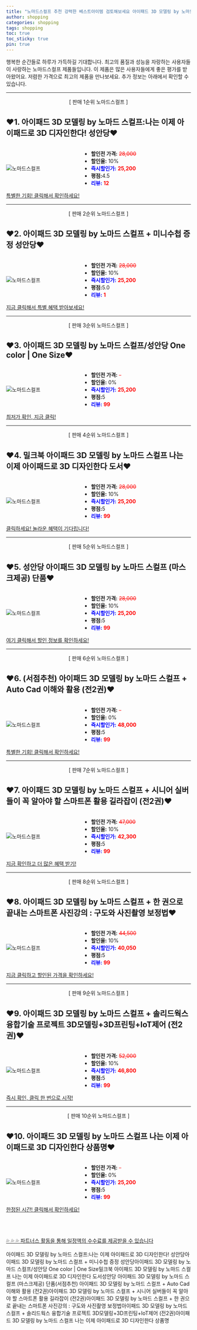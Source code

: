 ```yaml
---
title: "노마드스컬프 추천 강력한 베스트아이템 검토해보세요 아이패드 3D 모델링 by 노마드"
author: shopping
categories: shopping
tags: shopping
toc: true
toc_sticky: true
pin: true
---
```

행복한 순간들로 하루가 가득하길 기대합니다. 최고의 품질과 성능을 자랑하는 사용자들이 사랑하는 노마드스컬프 제품들입니다. 이 제품은 많은 사용자들에게 좋은 평가를 받아왔어요. 저렴한 가격으로 최고의 제품을 만나보세요. 추가 정보는 아래에서 확인할 수 있습니다.

---
<p class="toplist" style="margin: 0 auto; display: block; width: fit-content;">[ 판매 1순위 노마드스컬프 ]</p>

<h2><strong>❤️1. 아이패드 3D 모델링 by 노마드 스컬프:나는 이제 아이패드로 3D 디자인한다! 성안당❤️</strong></h2>

<div style="display: flex; align-items: center;">
    <div style="flex: 0.4;">
        <img src="https://thumbnail10.coupangcdn.com/thumbnails/remote/230x230ex/image/retail/images/2022/09/27/12/5/9eb3af9d-c369-4a03-9e14-f91a1b6274c5.jpg" alt="노마드스컬프" style="max-width: 100%;">
    </div>
    <div style="flex: 0.6; margin-left: 10px;">
        <ul>
            <li><strong>할인전 가격:</strong> <del style="color: red;">28,000</del></li>
            <li><strong>할인율:</strong> 10%</li>
            <li><span style='color:blue'><strong>즉시할인가:</strong></span> <span style='color:red'><strong>25,200</strong></span></li>
            <li><strong>평점:</strong>4.5</li>
            <li><span style='color:blue'><strong>리뷰:</strong></span> <span style='color:red'><strong>12</strong></span></li>
        </ul>
    </div>
</div>
<div class="center">
    <a href="https://William4Davisa.github.io?lptag=AF9450613&subid=githubio&pageKey=6804517955&traceid=V0-153&itemId=16076713389&vendorItemId=83276064768" class="myButton">
        특별한 기회! 클릭해서 확인하세요!
    </a>
</div>


---
<p class="toplist" style="margin: 0 auto; display: block; width: fit-content;">[ 판매 2순위 노마드스컬프 ]</p>

<h2><strong>❤️2. 아이패드 3D 모델링 by 노마드 스컬프 + 미니수첩 증정 성안당❤️</strong></h2>

<div style="display: flex; align-items: center;">
    <div style="flex: 0.4;">
        <img src="https://thumbnail10.coupangcdn.com/thumbnails/remote/230x230ex/image/vendor_inventory/1617/efa2e7e5860ca9fe422dc23f97684e4552d2c2f25ec669a91692dce986a5.png" alt="노마드스컬프" style="max-width: 100%;">
    </div>
    <div style="flex: 0.6; margin-left: 10px;">
        <ul>
            <li><strong>할인전 가격:</strong> <del style="color: red;">28,000</del></li>
            <li><strong>할인율:</strong> 10%</li>
            <li><span style='color:blue'><strong>즉시할인가:</strong></span> <span style='color:red'><strong>25,200</strong></span></li>
            <li><strong>평점:</strong>5.0</li>
            <li><span style='color:blue'><strong>리뷰:</strong></span> <span style='color:red'><strong>1</strong></span></li>
        </ul>
    </div>
</div>
<div class="center">
    <a href="https://William4Davisa.github.io?lptag=AF9450613&subid=githubio&pageKey=6776722106&traceid=V0-153&itemId=15925110659&vendorItemId=83132322005" class="myButton">
        지금 클릭해서 특별 혜택 받아보세요!
    </a>
</div>


---
<p class="toplist" style="margin: 0 auto; display: block; width: fit-content;">[ 판매 3순위 노마드스컬프 ]</p>

<h2><strong>❤️3. 아이패드 3D 모델링 by 노마드 스컬프/성안당 One color | One Size❤️</strong></h2>

<div style="display: flex; align-items: center;">
    <div style="flex: 0.4;">
        <img src="https://thumbnail7.coupangcdn.com/thumbnails/remote/230x230ex/image/vendor_inventory/83c8/da62be5231bb1865c183844c6ddb84c32a4ef843d79983e4e8dd9dfc4ef5.jpg" alt="노마드스컬프" style="max-width: 100%;">
    </div>
    <div style="flex: 0.6; margin-left: 10px;">
        <ul>
            <li><strong>할인전 가격:</strong> <del style="color: red;">-</del></li>
            <li><strong>할인율:</strong> 0%</li>
            <li><span style='color:blue'><strong>즉시할인가:</strong></span> <span style='color:red'><strong>25,200</strong></span></li>
            <li><strong>평점:</strong>5</li>
            <li><span style='color:blue'><strong>리뷰:</strong></span> <span style='color:red'><strong>99</strong></span></li>
        </ul>
    </div>
</div>
<div class="center">
    <a href="https://William4Davisa.github.io?lptag=AF9450613&subid=githubio&pageKey=6982645443&traceid=V0-153&itemId=17062641362&vendorItemId=84236911690" class="myButton">
        최저가 확인, 지금 클릭!
    </a>
</div>


---
<p class="toplist" style="margin: 0 auto; display: block; width: fit-content;">[ 판매 4순위 노마드스컬프 ]</p>

<h2><strong>❤️4. 밀크북 아이패드 3D 모델링 by 노마드 스컬프 나는 이제 아이패드로 3D 디자인한다 도서❤️</strong></h2>

<div style="display: flex; align-items: center;">
    <div style="flex: 0.4;">
        <img src="https://thumbnail6.coupangcdn.com/thumbnails/remote/230x230ex/image/vendor_inventory/6842/a7d71ece91ddaf247472a2380840af9cda5a86ff0ec75344c75aa7e79ede.jpg" alt="노마드스컬프" style="max-width: 100%;">
    </div>
    <div style="flex: 0.6; margin-left: 10px;">
        <ul>
            <li><strong>할인전 가격:</strong> <del style="color: red;">28,000</del></li>
            <li><strong>할인율:</strong> 10%</li>
            <li><span style='color:blue'><strong>즉시할인가:</strong></span> <span style='color:red'><strong>25,200</strong></span></li>
            <li><strong>평점:</strong>5</li>
            <li><span style='color:blue'><strong>리뷰:</strong></span> <span style='color:red'><strong>99</strong></span></li>
        </ul>
    </div>
</div>
<div class="center">
    <a href="https://William4Davisa.github.io?lptag=AF9450613&subid=githubio&pageKey=8198925715&traceid=V0-153&itemId=23493283675&vendorItemId=90519736102" class="myButton">
        클릭하세요! 놀라운 혜택이 기다립니다!
    </a>
</div>


---
<p class="toplist" style="margin: 0 auto; display: block; width: fit-content;">[ 판매 5순위 노마드스컬프 ]</p>

<h2><strong>❤️5. 성안당 아이패드 3D 모델링 by 노마드 스컬프 (마스크제공) 단품❤️</strong></h2>

<div style="display: flex; align-items: center;">
    <div style="flex: 0.4;">
        <img src="https://thumbnail9.coupangcdn.com/thumbnails/remote/230x230ex/image/vendor_inventory/8ee0/a2c7cce78b83ec313e9aad563dc1966fda4d7a465ee44566150aa519c22e.jpg" alt="노마드스컬프" style="max-width: 100%;">
    </div>
    <div style="flex: 0.6; margin-left: 10px;">
        <ul>
            <li><strong>할인전 가격:</strong> <del style="color: red;">28,000</del></li>
            <li><strong>할인율:</strong> 10%</li>
            <li><span style='color:blue'><strong>즉시할인가:</strong></span> <span style='color:red'><strong>25,200</strong></span></li>
            <li><strong>평점:</strong>5</li>
            <li><span style='color:blue'><strong>리뷰:</strong></span> <span style='color:red'><strong>99</strong></span></li>
        </ul>
    </div>
</div>
<div class="center">
    <a href="https://William4Davisa.github.io?lptag=AF9450613&subid=githubio&pageKey=6778853832&traceid=V0-153&itemId=15934996236&vendorItemId=83141899691" class="myButton">
        여기 클릭해서 할인 정보를 확인하세요!
    </a>
</div>


---
<p class="toplist" style="margin: 0 auto; display: block; width: fit-content;">[ 판매 6순위 노마드스컬프 ]</p>

<h2><strong>❤️6. (서점추천) 아이패드 3D 모델링 by 노마드 스컬프 + Auto Cad 이해와 활용 (전2권)❤️</strong></h2>

<div style="display: flex; align-items: center;">
    <div style="flex: 0.4;">
        <img src="https://thumbnail10.coupangcdn.com/thumbnails/remote/230x230ex/image/vendor_inventory/deb3/1a375a79c9aa00c1ce2f79fa892f1f30f6d75b939cadc6c651b5603bfe4e.jpg" alt="노마드스컬프" style="max-width: 100%;">
    </div>
    <div style="flex: 0.6; margin-left: 10px;">
        <ul>
            <li><strong>할인전 가격:</strong> <del style="color: red;">-</del></li>
            <li><strong>할인율:</strong> 0%</li>
            <li><span style='color:blue'><strong>즉시할인가:</strong></span> <span style='color:red'><strong>48,000</strong></span></li>
            <li><strong>평점:</strong>5</li>
            <li><span style='color:blue'><strong>리뷰:</strong></span> <span style='color:red'><strong>99</strong></span></li>
        </ul>
    </div>
</div>
<div class="center">
    <a href="https://William4Davisa.github.io?lptag=AF9450613&subid=githubio&pageKey=6833648630&traceid=V0-153&itemId=16229529714&vendorItemId=83423020644" class="myButton">
        특별한 기회! 클릭해서 확인하세요!
    </a>
</div>


---
<p class="toplist" style="margin: 0 auto; display: block; width: fit-content;">[ 판매 7순위 노마드스컬프 ]</p>

<h2><strong>❤️7. 아이패드 3D 모델링 by 노마드 스컬프 + 시니어 실버들이 꼭 알아야 할 스마트폰 활용 길라잡이 (전2권)❤️</strong></h2>

<div style="display: flex; align-items: center;">
    <div style="flex: 0.4;">
        <img src="https://thumbnail9.coupangcdn.com/thumbnails/remote/230x230ex/image/vendor_inventory/1c7f/9723c6a4f45b8b26e61e7f6f1f76347cf408ce631ccd2ca586cd21858916.jpg" alt="노마드스컬프" style="max-width: 100%;">
    </div>
    <div style="flex: 0.6; margin-left: 10px;">
        <ul>
            <li><strong>할인전 가격:</strong> <del style="color: red;">47,000</del></li>
            <li><strong>할인율:</strong> 10%</li>
            <li><span style='color:blue'><strong>즉시할인가:</strong></span> <span style='color:red'><strong>42,300</strong></span></li>
            <li><strong>평점:</strong>5</li>
            <li><span style='color:blue'><strong>리뷰:</strong></span> <span style='color:red'><strong>99</strong></span></li>
        </ul>
    </div>
</div>
<div class="center">
    <a href="https://William4Davisa.github.io?lptag=AF9450613&subid=githubio&pageKey=6833637170&traceid=V0-153&itemId=16229481152&vendorItemId=83422973569" class="myButton">
        지금 확인하고 더 많은 혜택 받기!
    </a>
</div>


---
<p class="toplist" style="margin: 0 auto; display: block; width: fit-content;">[ 판매 8순위 노마드스컬프 ]</p>

<h2><strong>❤️8. 아이패드 3D 모델링 by 노마드 스컬프 + 한 권으로 끝내는 스마트폰 사진강의 : 구도와 사진촬영 보정법❤️</strong></h2>

<div style="display: flex; align-items: center;">
    <div style="flex: 0.4;">
        <img src="https://thumbnail9.coupangcdn.com/thumbnails/remote/230x230ex/image/vendor_inventory/f07b/721bfc74ceaa156bd4b5a4e683853781e82e4a5483dff1d56e6ec4ba45b1.jpg" alt="노마드스컬프" style="max-width: 100%;">
    </div>
    <div style="flex: 0.6; margin-left: 10px;">
        <ul>
            <li><strong>할인전 가격:</strong> <del style="color: red;">44,500</del></li>
            <li><strong>할인율:</strong> 10%</li>
            <li><span style='color:blue'><strong>즉시할인가:</strong></span> <span style='color:red'><strong>40,050</strong></span></li>
            <li><strong>평점:</strong>5</li>
            <li><span style='color:blue'><strong>리뷰:</strong></span> <span style='color:red'><strong>99</strong></span></li>
        </ul>
    </div>
</div>
<div class="center">
    <a href="https://William4Davisa.github.io?lptag=AF9450613&subid=githubio&pageKey=6833643100&traceid=V0-153&itemId=16229504460&vendorItemId=83422995959" class="myButton">
        지금 클릭하고 할인된 가격을 확인하세요!
    </a>
</div>


---
<p class="toplist" style="margin: 0 auto; display: block; width: fit-content;">[ 판매 9순위 노마드스컬프 ]</p>

<h2><strong>❤️9. 아이패드 3D 모델링 by 노마드 스컬프 + 솔리드웍스 융합기술 프로젝트 3D모델링+3D프린팅+IoT제어 (전2권)❤️</strong></h2>

<div style="display: flex; align-items: center;">
    <div style="flex: 0.4;">
        <img src="https://thumbnail6.coupangcdn.com/thumbnails/remote/230x230ex/image/vendor_inventory/5cdf/3bed08cb66f7544a6ec7b180fb8feb4c318203a1ade9cdc5007536602dfa.jpg" alt="노마드스컬프" style="max-width: 100%;">
    </div>
    <div style="flex: 0.6; margin-left: 10px;">
        <ul>
            <li><strong>할인전 가격:</strong> <del style="color: red;">52,000</del></li>
            <li><strong>할인율:</strong> 10%</li>
            <li><span style='color:blue'><strong>즉시할인가:</strong></span> <span style='color:red'><strong>46,800</strong></span></li>
            <li><strong>평점:</strong>5</li>
            <li><span style='color:blue'><strong>리뷰:</strong></span> <span style='color:red'><strong>99</strong></span></li>
        </ul>
    </div>
</div>
<div class="center">
    <a href="https://William4Davisa.github.io?lptag=AF9450613&subid=githubio&pageKey=6833648666&traceid=V0-153&itemId=16229529870&vendorItemId=83423020506" class="myButton">
        즉시 확인, 클릭 한 번으로 시작!
    </a>
</div>


---
<p class="toplist" style="margin: 0 auto; display: block; width: fit-content;">[ 판매 10순위 노마드스컬프 ]</p>

<h2><strong>❤️10. 아이패드 3D 모델링 by 노마드 스컬프 나는 이제 아이패드로 3D 디자인한다 상품명❤️</strong></h2>

<div style="display: flex; align-items: center;">
    <div style="flex: 0.4;">
        <img src="https://thumbnail8.coupangcdn.com/thumbnails/remote/230x230ex/image/vendor_inventory/fd4e/161240813381811b749a985415fc685e7461b9b904d45277237198a38493.jpg" alt="노마드스컬프" style="max-width: 100%;">
    </div>
    <div style="flex: 0.6; margin-left: 10px;">
        <ul>
            <li><strong>할인전 가격:</strong> <del style="color: red;">-</del></li>
            <li><strong>할인율:</strong> 0%</li>
            <li><span style='color:blue'><strong>즉시할인가:</strong></span> <span style='color:red'><strong>25,200</strong></span></li>
            <li><strong>평점:</strong>5</li>
            <li><span style='color:blue'><strong>리뷰:</strong></span> <span style='color:red'><strong>99</strong></span></li>
        </ul>
    </div>
</div>
<div class="center">
    <a href="https://William4Davisa.github.io?lptag=AF9450613&subid=githubio&pageKey=6787179357&traceid=V0-153&itemId=15979916236&vendorItemId=83185852304" class="myButton">
        한정된 시간! 클릭해서 확인하세요!
    </a>
</div>

<br><br><br>[💦 💦 💦 파트너스 활동을 통해 일정액의 수수료를 제공받을 수 있습니다](https://link.coupang.com/a/bcpT2c)<br><br>아이패드 3D 모델링 by 노마드 스컬프:나는 이제 아이패드로 3D 디자인한다! 성안당아이패드 3D 모델링 by 노마드 스컬프 + 미니수첩 증정 성안당아이패드 3D 모델링 by 노마드 스컬프/성안당 One color | One Size밀크북 아이패드 3D 모델링 by 노마드 스컬프 나는 이제 아이패드로 3D 디자인한다 도서성안당 아이패드 3D 모델링 by 노마드 스컬프 (마스크제공) 단품(서점추천) 아이패드 3D 모델링 by 노마드 스컬프 + Auto Cad 이해와 활용 (전2권)아이패드 3D 모델링 by 노마드 스컬프 + 시니어 실버들이 꼭 알아야 할 스마트폰 활용 길라잡이 (전2권)아이패드 3D 모델링 by 노마드 스컬프 + 한 권으로 끝내는 스마트폰 사진강의 : 구도와 사진촬영 보정법아이패드 3D 모델링 by 노마드 스컬프 + 솔리드웍스 융합기술 프로젝트 3D모델링+3D프린팅+IoT제어 (전2권)아이패드 3D 모델링 by 노마드 스컬프 나는 이제 아이패드로 3D 디자인한다 상품명